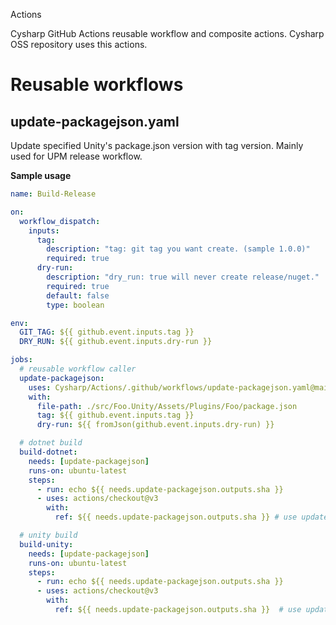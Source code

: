 Actions

Cysharp GitHub Actions reusable workflow and composite actions.
Cysharp OSS repository uses this actions.

# Reusable workflows

## update-packagejson.yaml

Update specified Unity's package.json version with tag version.
Mainly used for UPM release workflow.

**Sample usage**

```yaml
name: Build-Release

on:
  workflow_dispatch:
    inputs:
      tag:
        description: "tag: git tag you want create. (sample 1.0.0)"
        required: true
      dry-run:
        description: "dry_run: true will never create release/nuget."
        required: true
        default: false
        type: boolean

env:
  GIT_TAG: ${{ github.event.inputs.tag }}
  DRY_RUN: ${{ github.event.inputs.dry-run }}

jobs:
  # reusable workflow caller
  update-packagejson:
    uses: Cysharp/Actions/.github/workflows/update-packagejson.yaml@main
    with:
      file-path: ./src/Foo.Unity/Assets/Plugins/Foo/package.json
      tag: ${{ github.event.inputs.tag }}
      dry-run: ${{ fromJson(github.event.inputs.dry-run) }}

  # dotnet build
  build-dotnet:
    needs: [update-packagejson]
    runs-on: ubuntu-latest
    steps:
      - run: echo ${{ needs.update-packagejson.outputs.sha }}
      - uses: actions/checkout@v3
        with:
          ref: ${{ needs.update-packagejson.outputs.sha }} # use updated commit sha

  # unity build
  build-unity:
    needs: [update-packagejson]
    runs-on: ubuntu-latest
    steps:
      - run: echo ${{ needs.update-packagejson.outputs.sha }}
      - uses: actions/checkout@v3
        with:
          ref: ${{ needs.update-packagejson.outputs.sha }}  # use updated commit sha
```
